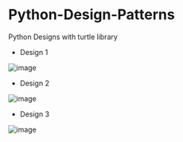 # Python-Design-Patterns
Python Designs with turtle library
- Design 1 

![image](https://user-images.githubusercontent.com/69806791/175904312-7bb988cd-983f-466c-a716-a437fbf9d434.png)

- Design 2

![image](https://user-images.githubusercontent.com/69806791/176168792-ff0baa2c-bbff-48cd-a46d-27126deed62a.png)

- Design 3

![image](https://user-images.githubusercontent.com/69806791/176371304-0bdf2f24-5308-41b7-8afd-e29a35908f74.png)

